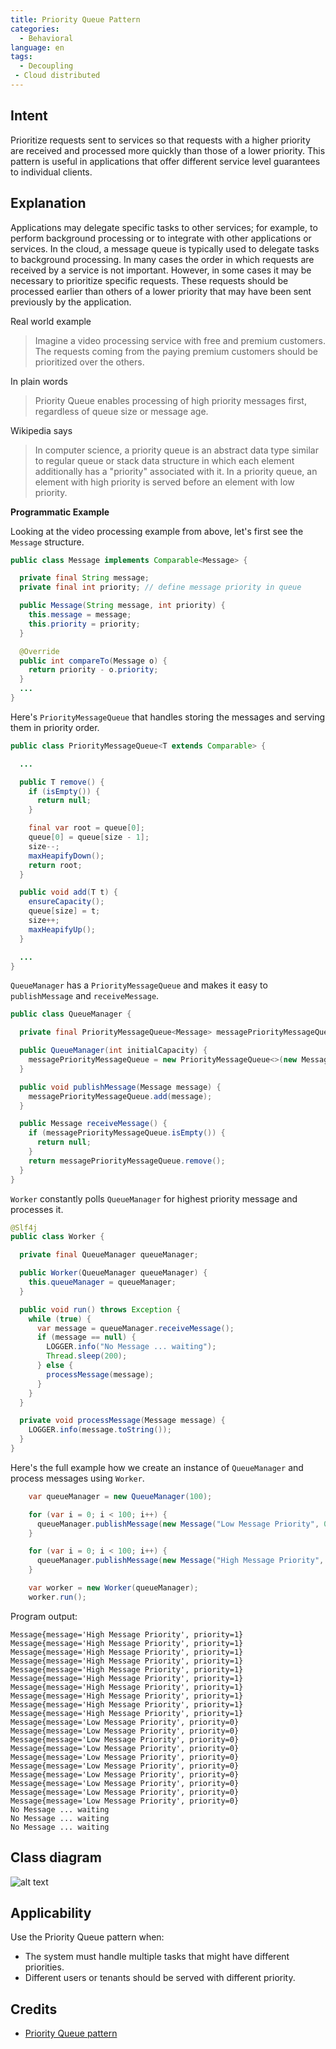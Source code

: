 ```yaml
---
title: Priority Queue Pattern
categories:
  - Behavioral
language: en
tags:
  - Decoupling
 - Cloud distributed
---
```


## Intent

Prioritize requests sent to services so that requests with a higher priority are received and 
processed more quickly than those of a lower priority. This pattern is useful in applications that 
offer different service level guarantees to individual clients.

## Explanation

Applications may delegate specific tasks to other services; for example, to perform background 
processing or to integrate with other applications or services. In the cloud, a message queue is 
typically used to delegate tasks to background processing. In many cases the order in which requests 
are received by a service is not important. However, in some cases it may be necessary to prioritize 
specific requests. These requests should be processed earlier than others of a lower priority that 
may have been sent previously by the application.

Real world example

> Imagine a video processing service with free and premium customers. The requests coming from the
> paying premium customers should be prioritized over the others. 

In plain words

> Priority Queue enables processing of high priority messages first, regardless of queue size or
> message age. 

Wikipedia says

> In computer science, a priority queue is an abstract data type similar to regular queue or stack 
> data structure in which each element additionally has a "priority" associated with it. In a 
> priority queue, an element with high priority is served before an element with low priority. 

**Programmatic Example**

Looking at the video processing example from above, let's first see the `Message` structure.

```java
public class Message implements Comparable<Message> {

  private final String message;
  private final int priority; // define message priority in queue

  public Message(String message, int priority) {
    this.message = message;
    this.priority = priority;
  }

  @Override
  public int compareTo(Message o) {
    return priority - o.priority;
  }
  ...
}
```

Here's `PriorityMessageQueue` that handles storing the messages and serving them in priority
order.

```java
public class PriorityMessageQueue<T extends Comparable> {

  ...

  public T remove() {
    if (isEmpty()) {
      return null;
    }

    final var root = queue[0];
    queue[0] = queue[size - 1];
    size--;
    maxHeapifyDown();
    return root;
  }

  public void add(T t) {
    ensureCapacity();
    queue[size] = t;
    size++;
    maxHeapifyUp();
  }

  ...
}
```

`QueueManager` has a `PriorityMessageQueue` and makes it easy to `publishMessage` and
`receiveMessage`.

```java
public class QueueManager {

  private final PriorityMessageQueue<Message> messagePriorityMessageQueue;

  public QueueManager(int initialCapacity) {
    messagePriorityMessageQueue = new PriorityMessageQueue<>(new Message[initialCapacity]);
  }

  public void publishMessage(Message message) {
    messagePriorityMessageQueue.add(message);
  }

  public Message receiveMessage() {
    if (messagePriorityMessageQueue.isEmpty()) {
      return null;
    }
    return messagePriorityMessageQueue.remove();
  }
}
```

`Worker` constantly polls `QueueManager` for highest priority message and processes it.

```java
@Slf4j
public class Worker {

  private final QueueManager queueManager;

  public Worker(QueueManager queueManager) {
    this.queueManager = queueManager;
  }

  public void run() throws Exception {
    while (true) {
      var message = queueManager.receiveMessage();
      if (message == null) {
        LOGGER.info("No Message ... waiting");
        Thread.sleep(200);
      } else {
        processMessage(message);
      }
    }
  }

  private void processMessage(Message message) {
    LOGGER.info(message.toString());
  }
}
```

Here's the full example how we create an instance of `QueueManager` and process messages using
`Worker`.

```java
    var queueManager = new QueueManager(100);

    for (var i = 0; i < 100; i++) {
      queueManager.publishMessage(new Message("Low Message Priority", 0));
    }

    for (var i = 0; i < 100; i++) {
      queueManager.publishMessage(new Message("High Message Priority", 1));
    }

    var worker = new Worker(queueManager);
    worker.run();
```

Program output:

```
Message{message='High Message Priority', priority=1}
Message{message='High Message Priority', priority=1}
Message{message='High Message Priority', priority=1}
Message{message='High Message Priority', priority=1}
Message{message='High Message Priority', priority=1}
Message{message='High Message Priority', priority=1}
Message{message='High Message Priority', priority=1}
Message{message='High Message Priority', priority=1}
Message{message='High Message Priority', priority=1}
Message{message='High Message Priority', priority=1}
Message{message='Low Message Priority', priority=0}
Message{message='Low Message Priority', priority=0}
Message{message='Low Message Priority', priority=0}
Message{message='Low Message Priority', priority=0}
Message{message='Low Message Priority', priority=0}
Message{message='Low Message Priority', priority=0}
Message{message='Low Message Priority', priority=0}
Message{message='Low Message Priority', priority=0}
Message{message='Low Message Priority', priority=0}
Message{message='Low Message Priority', priority=0}
No Message ... waiting
No Message ... waiting
No Message ... waiting
```


## Class diagram

![alt text](./etc/priority-queue.urm.png "Priority Queue pattern class diagram")

## Applicability

Use the Priority Queue pattern when:

* The system must handle multiple tasks that might have different priorities.
* Different users or tenants should be served with different priority.

## Credits

* [Priority Queue pattern](https://docs.microsoft.com/en-us/azure/architecture/patterns/priority-queue)
